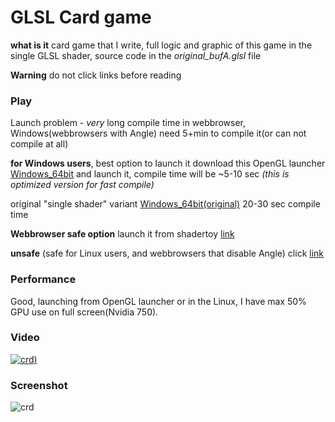 # GLSL Card game
**what is it** card game that I write, full logic and graphic of this game in the single GLSL shader, source code in the *original_bufA.glsl* file

**Warning** do not click links before reading

### Play

Launch problem - *very* long compile time in webbrowser, Windows(webbrowsers with Angle) need 5+min to compile it(or can not compile at all)

**for Windows users**, best option to launch it download this OpenGL launcher [Windows_64bit](https://danilw.github.io/card-game-GLSL/win_64.zip) and launch it, compile time will be ~5-10 sec *(this is optimized version for fast compile)*

original "single shader" variant [Windows_64bit(original)](https://danilw.github.io/card-game-GLSL/win_64_orig.zip) 20-30 sec compile time

**Webbrowser safe option** launch it from shadertoy [link](https://www.shadertoy.com/view/wdlGz8)

**unsafe** (safe for Linux users, and webbrowsers that disable Angle) click [link](https://danilw.github.io/card-game-GLSL/wasm_def/glsl_v2.html)

### Performance

Good, launching from OpenGL launcher or in the Linux, I have max 50% GPU use on full screen(Nvidia 750).

### Video
[![crd](https://danilw.github.io/card-game-GLSL/yt.png))](https://youtu.be/xMTVUL1_10M)

### Screenshot
![crd](https://danilw.github.io/card-game-GLSL/scr.png)
